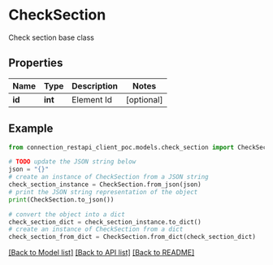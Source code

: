 # CheckSection

Check section base class

## Properties

Name | Type | Description | Notes
------------ | ------------- | ------------- | -------------
**id** | **int** | Element Id | [optional] 

## Example

```python
from connection_restapi_client_poc.models.check_section import CheckSection

# TODO update the JSON string below
json = "{}"
# create an instance of CheckSection from a JSON string
check_section_instance = CheckSection.from_json(json)
# print the JSON string representation of the object
print(CheckSection.to_json())

# convert the object into a dict
check_section_dict = check_section_instance.to_dict()
# create an instance of CheckSection from a dict
check_section_from_dict = CheckSection.from_dict(check_section_dict)
```
[[Back to Model list]](../README.md#documentation-for-models) [[Back to API list]](../README.md#documentation-for-api-endpoints) [[Back to README]](../README.md)


